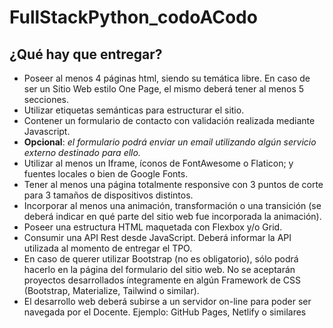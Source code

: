 # FullStackPython_codoACodo
## ¿Qué hay que entregar?
* Poseer al menos 4 páginas html, siendo su temática libre. En caso de ser un Sitio Web estilo One Page, el mismo deberá tener al menos 5 secciones.
* Utilizar etiquetas semánticas para estructurar el sitio.
* Contener un formulario de contacto con validación realizada mediante Javascript.
* **Opcional**: *el formulario podrá enviar un email utilizando algún servicio externo destinado para ello.*
* Utilizar al menos un Iframe, íconos de FontAwesome o Flaticon; y fuentes locales o bien de Google Fonts.
* Tener al menos una página totalmente responsive con 3 puntos de corte para 3 tamaños de dispositivos distintos.
* Incorporar al menos una animación, transformación o una transición (se deberá indicar en qué parte del sitio web fue incorporada la animación).
* Poseer una estructura HTML maquetada con Flexbox y/o Grid.
* Consumir una API Rest desde JavaScript. Deberá informar la API utilizada al momento de entregar el TPO.
* En caso de querer utilizar Bootstrap (no es obligatorio), sólo podrá hacerlo en la página del formulario del sitio web. No se aceptarán proyectos desarrollados íntegramente en algún Framework de CSS (Bootstrap, Materialize, Tailwind o similar).
* El desarrollo web deberá subirse a un servidor on-line para poder ser navegada por el Docente. Ejemplo: GitHub Pages, Netlify o similares
